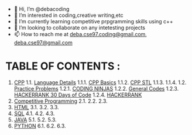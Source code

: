 - 👋 Hi, I’m @debacoding
- 👀 I’m interested in coding,creative writing,etc
- 🌱 I’m currently learning competitive prpgramming skills using c++
- 💞️ I’m looking to collaborate on any intetesting projects 
- 📫 How to reach me at deba.cse97.coding@gmail.com, deba.cse97@gmail.com

<!---
debacoding/debacoding is a ✨ special ✨ repository because its `README.md` (this file) appears on your GitHub profile.
You can click the Preview link to take a look at your changes.
--->

# TABLE OF CONTENTS : 
1. [CPP](https://github.com/debacoding/CPP)
   1.1. [Language Details](https://github.com/debacoding/CPP/tree/main/Language%20Details)
        1.1.1. [CPP Basics](https://github.com/debacoding/CPP/tree/main/Language%20Details/CPP%20Basics)
        1.1.2. [CPP STL](https://github.com/debacoding/CPP/tree/main/Language%20Details/CPP%20STL)
        1.1.3.
        1.1.4.
   1.2. [Practice Problems](https://github.com/debacoding/CPP/tree/main/Practice%20Problems)
        1.2.1. [CODING NINJAS](https://github.com/debacoding/CPP/tree/main/Practice%20Problems/CODING%20NINJAS)
        1.2.2. [General Codes](https://github.com/debacoding/CPP/tree/main/Practice%20Problems/GENERAL%20CODES)
        1.2.3. [HACKERRANK 30 Days of Code](https://github.com/debacoding/CPP/tree/main/Practice%20Problems/HACKERRANK%2030%20Days%20of%20Code)
        1.2.4. [HACKERRANK](https://github.com/debacoding/CPP/tree/main/Practice%20Problems/HACKERRANK)
2. [Competitive Programming](https://github.com/debacoding/Competitive-Programming)
   2.1.
   2.2.
   2.3.
3. [HTML](https://github.com/debacoding/HTML)
   3.1.
   3.2.
   3.3.
4. [SQL](https://github.com/debacoding/SQL)
   4.1.
   4.2.
   4.3.
5. [JAVA](https://github.com/debacoding/JAVA)
   5.1.
   5.2.
   5.3.
6. [PYTHON](https://github.com/debacoding/PYTHON)
   6.1.
   6.2.
   6.3.








